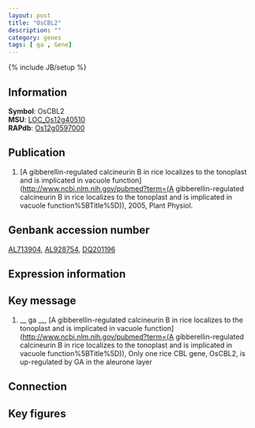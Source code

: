```yaml
---
layout: post
title: "OsCBL2"
description: ""
category: genes
tags: [ ga , Gene]
---
```

{% include JB/setup %}

## Information
__Symbol__: OsCBL2  
__MSU__: [LOC_Os12g40510](http://rice.plantbiology.msu.edu/cgi-bin/ORF_infopage.cgi?orf=LOC_Os12g40510)  
__RAPdb__: [Os12g0597000](http://rapdb.dna.affrc.go.jp/viewer/gbrowse_details/irgsp1?name=Os12g0597000)  

## Publication
1. [A gibberellin-regulated calcineurin B in rice localizes to the tonoplast and is implicated in vacuole function](http://www.ncbi.nlm.nih.gov/pubmed?term=(A gibberellin-regulated calcineurin B in rice localizes to the tonoplast and is implicated in vacuole function%5BTitle%5D)), 2005, Plant Physiol.

## Genbank accession number
[AL713904](http://www.ncbi.nlm.nih.gov/nuccore/AL713904), [AL928754](http://www.ncbi.nlm.nih.gov/nuccore/AL928754), [DQ201196](http://www.ncbi.nlm.nih.gov/nuccore/DQ201196)

## Expression information

## Key message
1. __ ga __, [A gibberellin-regulated calcineurin B in rice localizes to the tonoplast and is implicated in vacuole function](http://www.ncbi.nlm.nih.gov/pubmed?term=(A gibberellin-regulated calcineurin B in rice localizes to the tonoplast and is implicated in vacuole function%5BTitle%5D)),  Only one rice CBL gene, OsCBL2, is up-regulated by GA in the aleurone layer

## Connection

## Key figures


